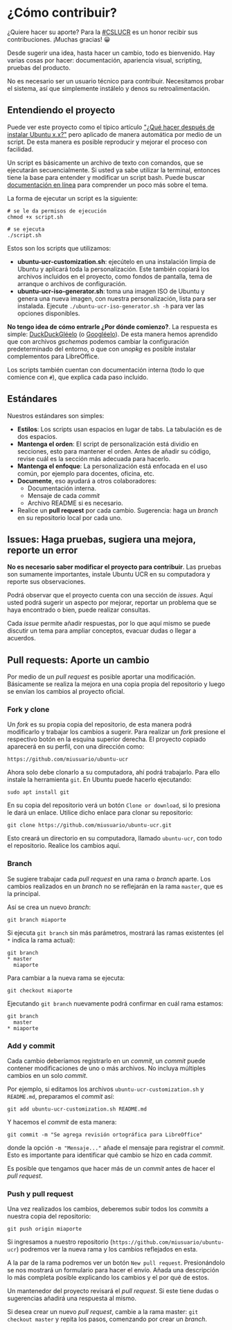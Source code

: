 # ¿Cómo contribuir?

¿Quiere hacer su aporte? Para la [#CSLUCR](https://twitter.com/search?q=%23CSLUCR) es un honor recibir sus contribuciones. ¡Muchas gracias! 😀

Desde sugerir una idea, hasta hacer un cambio, todo es bienvenido. Hay varias cosas por hacer: documentación, apariencia visual, scripting, pruebas del producto.

No es necesario ser un usuario técnico para contribuir. Necesitamos probar el sistema, así que simplemente instálelo y denos su retroalimentación.

## Entendiendo el proyecto

Puede ver este proyecto como el típico artículo ["¿Qué hacer después de instalar Ubuntu x.x?"](https://duckduckgo.com/?q=Que+hacer+después+de+instalar+Ubuntu) pero aplicado de manera automática por medio de un script. De esta manera es posible reproducir y mejorar el proceso con facilidad.

Un script es básicamente un archivo de texto con comandos, que se ejecutarán secuencialmente. Si usted ya sabe utilizar la terminal, entonces tiene la base para entender y modificar un script bash. Puede buscar [documentación en línea](https://duckduckgo.com/?q=bash+script+tutorial) para comprender un poco más sobre el tema.

La forma de ejecutar un script es la siguiente:
```
# se le da permisos de ejecución
chmod +x script.sh

# se ejecuta
./script.sh
```

Estos son los scripts que utilizamos:

* **ubuntu-ucr-customization.sh**: ejecútelo en una instalación limpia de Ubuntu y aplicará toda la personalización. Este también copiará los archivos incluidos en el proyecto, como fondos de pantalla, tema de arranque o archivos de configuración.
* **ubuntu-ucr-iso-generator.sh**: toma una imagen ISO de Ubuntu y genera una nueva imagen, con nuestra personalización, lista para ser instalada. Ejecute `./ubuntu-ucr-iso-generator.sh -h` para ver las opciones disponibles.

**No tengo idea de cómo entrarle ¿Por dónde comienzo?**. La respuesta es simple: [DuckDuckGléelo](https://duckduckgo.com/) (o [Googléelo](https://www.google.com/)). De esta manera hemos aprendido que con archivos _gschemas_ podemos cambiar la configuración predeterminado del entorno, o que con _unopkg_ es posible instalar complementos para LibreOffice.

Los scripts también cuentan con documentación interna (todo lo que comience con `#`), que explica cada paso incluido.

## Estándares

Nuestros estándares son simples:
 * **Estilos**: Los scripts usan espacios en lugar de tabs. La tabulación es de dos espacios.
 * **Mantenga el orden**: El script de personalización está dividio en secciones, esto para mantener el orden. Antes de añadir su código, revise cuál es la sección más adecuada para hacerlo.
 * **Mantenga el enfoque**: La personalización está enfocada en el uso común, por ejemplo para docentes, oficina, etc.
 * **Documente**, eso ayudará a otros colaboradores:
   * Documentación interna.
   * Mensaje de cada _commit_
   * Archivo README si es necesario.
 * Realice un **pull request** por cada cambio. Sugerencia: haga un _branch_ en su repositorio local por cada uno.

## Issues: Haga pruebas, sugiera una mejora, reporte un error

**No es necesario saber modificar el proyecto para contribuir**. Las pruebas son sumamente importantes, instale Ubuntu UCR en su computadora y reporte sus observaciones.

Podrá observar que el proyecto cuenta con una sección de _issues_. Aquí usted podrá sugerir un aspecto por mejorar, reportar un problema que se haya encontrado o bien, puede realizar consultas.

Cada _issue_ permite añadir respuestas, por lo que aquí mismo se puede discutir un tema para ampliar conceptos, evacuar dudas o llegar a acuerdos.

## Pull requests: Aporte un cambio

Por medio de un _pull request_ es posible aportar una modificación. Básicamente se realiza la mejora en una copia propia del repositorio y luego se envían los cambios al proyecto oficial.

### Fork y clone

Un _fork_ es su propia copia del repositorio, de esta manera podrá modificarlo y trabajar los cambios a sugerir. Para realizar un _fork_ presione el respectivo botón en la esquina superior derecha. El proyecto copiado aparecerá en su perfil, con una dirección como:
```
https://github.com/miusuario/ubuntu-ucr
```

Ahora solo debe clonarlo a su computadora, ahí podrá trabajarlo. Para ello instale la herramienta `git`. En Ubuntu puede hacerlo ejecutando:
```
sudo apt install git
```
En su copia del repositorio verá un botón `Clone or download`, si lo presiona le dará un enlace. Utilice dicho enlace para clonar su repositorio:
```
git clone https://github.com/miusuario/ubuntu-ucr.git
```
Esto creará un directorio en su computadora, llamado `ubuntu-ucr`, con todo el repositorio. Realice los cambios aquí.

### Branch

Se sugiere trabajar cada _pull request_ en una rama o _branch_ aparte. Los cambios realizados en un _branch_ no se reflejarán en la rama `master`, que es la principal.

Así se crea un nuevo _branch_:
```
git branch miaporte
```

Si ejecuta `git branch` sin más parámetros, mostrará las ramas existentes (el `*` indica la rama actual):
```
git branch
* master
  miaporte
```

Para cambiar a la nueva rama se ejecuta:
```
git checkout miaporte
```
Ejecutando `git branch` nuevamente podrá confirmar en cuál rama estamos:
```
git branch
  master
* miaporte
```
### Add y commit

Cada cambio deberíamos registrarlo en un _commit_, un _commit_ puede contener modificaciones de uno o más archivos. No incluya múltiples cambios en un solo _commit_.

Por ejemplo, si editamos los archivos `ubuntu-ucr-customization.sh` y `README.md`, preparamos el _commit_ así:
```
git add ubuntu-ucr-customization.sh README.md
```
Y hacemos el _commit_ de esta manera:
```
git commit -m "Se agrega revisión ortográfica para LibreOffice"
```
donde la opción `-m "Mensaje..."` añade el mensaje para registrar el _commit_. Esto es importante para identificar qué cambio se hizo en cada _commit_.

Es posible que tengamos que hacer más de un _commit_ antes de hacer el _pull request_.

### Push y pull request

Una vez realizados los cambios, deberemos subir todos los _commits_ a nuestra copia del repositorio:
```
git push origin miaporte
```
Si ingresamos a nuestro repositorio (`https://github.com/miusuario/ubuntu-ucr`) podremos ver la nueva rama y los cambios reflejados en esta.

A la par de la rama podremos ver un botón `New pull request`. Presionándolo se nos mostrará un formulario para hacer el envío. Añada una descripción lo más completa posible explicando los cambios y el por qué de estos.

Un mantenedor del proyecto revisará el _pull request_. Si este tiene dudas o sugerencias añadirá una respuesta al mismo.

Si desea crear un nuevo _pull request_, cambie a la rama master: `git checkout master` y repita los pasos, comenzando por crear un _branch_.
